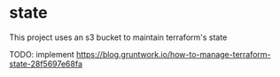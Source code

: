 # state

This project uses an s3 bucket to maintain terraform's state



TODO: implement https://blog.gruntwork.io/how-to-manage-terraform-state-28f5697e68fa